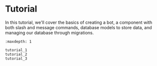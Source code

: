 # Tutorial

In this tutorial, we'll cover the basics of creating a bot, a component with both slash and message commands, 
database models to store data, and managing our database through migrations.


```{toctree}
:maxdepth: 1

tutorial_1
tutorial_2
tutorial_3

```